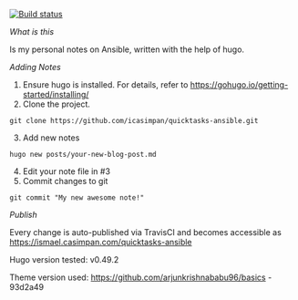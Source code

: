 [![Build status](https://travis-ci.com/icasimpan/quicktasks-ansible.svg)](https://travis-ci.com/icasimpan/quicktasks-ansible)

*What is this*

Is my personal notes on Ansible, written with the help of hugo.

*Adding Notes*
1. Ensure hugo is installed. For details, refer to https://gohugo.io/getting-started/installing/
2. Clone the project.
```
git clone https://github.com/icasimpan/quicktasks-ansible.git
```
3. Add new notes
```
hugo new posts/your-new-blog-post.md
```
4. Edit your note file in #3
5. Commit changes to git
```
git commit "My new awesome note!"
```


*Publish*

Every change is auto-published via TravisCI and becomes accessible as https://ismael.casimpan.com/quicktasks-ansible


Hugo version tested: v0.49.2

Theme version used: https://github.com/arjunkrishnababu96/basics - 93d2a49
